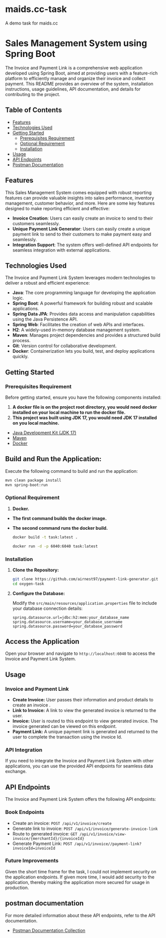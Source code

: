 # maids.cc-task
A demo task for maids.cc

# Sales Management System using Spring Boot

The Invoice and Payment Link is a comprehensive web application developed using Spring Boot, aimed at providing users with a feature-rich platform to efficiently manage and organize their invoice and collect payment. This README provides an overview of the system, installation instructions, usage guidelines, API documentation, and details for contributing to the project.

## Table of Contents

- [Features](#features)
- [Technologies Used](#technologies-used)
- [Getting Started](#getting-started)
    - [Prerequisites Requirement](#prerequisites-requirement)
    - [Optional Requirement](#optional-requirement)
    - [Installation](#installation)
- [Usage](#usage)
- [API Endpoints](#api-endpoints)
- [Postman Documentation](#postman-documentation)


## Features

This Sales Management System comes equipped with robust reporting features can provide valuable insights into sales performance, inventory management, customer behavior, and more.
Here are some key features designed to make reporting efficient and effective:

- **Invoice Creation**: Users can easily create an invoice to send to their customers seamlessly.
- **Unique Payment Link Generator**: Users can easily create a unique payment link to send to their customers to make payment easy and seamlessly.
- **Integration Support**: The system offers well-defined API endpoints for seamless integration with external applications.

## Technologies Used

The Invoice and Payment Link System leverages modern technologies to deliver a robust and efficient experience:

- **Java**: The core programming language for developing the application logic.
- **Spring Boot**: A powerful framework for building robust and scalable applications.
- **Spring Data JPA**: Provides data access and manipulation capabilities using the Java Persistence API.
- **Spring Web**: Facilitates the creation of web APIs and interfaces.
- **H2**: A widely-used in-memory database management system.
- **Maven**: Manages project dependencies and provides a structured build process.
- **Git**: Version control for collaborative development.
- **Docker**: Containerization lets you build, test, and deploy applications quickly.

## Getting Started

### Prerequisites Requirement

Before getting started, ensure you have the following components installed:

1. **A docker file is on the project root directory, you would need docker installed on your local machine to run the docker file.**
2. **This project was built using JDK 17, you would need JDK 17 installed on you local machine.**

- [Java Development Kit (JDK 17)](https://www.oracle.com/java/technologies/javase-downloads.html)
- [Maven](https://maven.apache.org/download.cgi)
- [Docker](https://www.docker.com/products/docker-desktop/)


## Build and Run the Application:

Execute the following command to build and run the application:

````bash
mvn clean package install
mvn spring-boot:run
````



### Optional Requirement

1. **Docker.**
- **The first command builds the docker image.**
- **The second command runs the docker build.**

    ```bash
   docker build -t task:latest . 
   
   docker run -d -p 6040:6040 task:latest
    ```

### Installation

1. **Clone the Repository:**

   ```bash
   git clone https://github.com/airnest97/payment-link-generator.git
   cd oxygen-task
   ```

2. **Configure the Database:**

   Modify the `src/main/resources/application.properties` file to include your database connection details:

   ```properties
   spring.datasource.url=jdbc:h2:mem:your_database_name
   spring.datasource.username=your_database_username
   spring.datasource.password=your_database_password
   ```

## Access the Application

Open your browser and navigate to `http://localhost:6040` to access the Invoice and Payment Link System.

## Usage

### Invoice and Payment Link

- **Create Invoice:** User passes their information and product details to create an invoice .
- **Link to Invoice:** A link to view the generated invoice is returned to the user.
- **Invoice:** User is routed to this endpoint to view generated invoice. The invoice generated can be viewed on this endpoint.
- **Payment Link:** A unique payment link is generated and returned to the user to complete the transaction using the invoice Id.

### API Integration

If you need to integrate the Invoice and Payment Link System with other applications, you can use the provided API endpoints for seamless data exchange.

## API Endpoints

The Invoice and Payment Link System offers the following API endpoints:

### Book Endpoints

- Create an invoice: `POST /api/v1/invoice/create`
- Generate link to invoice: `POST /api/v1/invoice/generate-invoice-link`
- Route to generated invoice: `GET /api/v1/invoice/view-invoice/{merchantId}/{invoiceId}`
- Generate Payment Link: `POST /api/v1/invoice//payment-link?invoiceId=invoiceId`


### Future Improvements

Given the short time frame for the task, I could not implement security on the application endpoints. If given more time, I would add security to the application, thereby making the application more secured for usage in production.



## postman documentation

For more detailed information about these API endpoints, refer to the API documentation.
- [Postman Documentation Collection](https://documenter.getpostman.com/view/21596187/2sA35Bbj9C)


